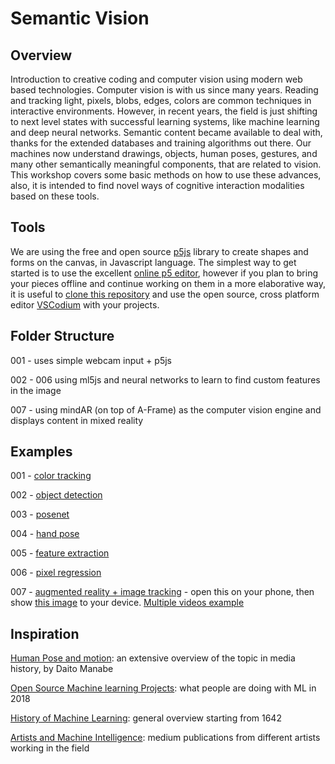# Semantic Vision
## Overview
Introduction to creative coding and computer vision using modern web based technologies. Computer vision is with us since many years. Reading and tracking light, pixels, blobs, edges, colors are common techniques in interactive environments. However, in recent years, the field is just shifting to next level states with successful learning systems, like machine learning and deep neural networks. Semantic content became available to deal with, thanks for the extended databases and training algorithms out there. Our machines now understand drawings, objects, human poses, gestures, and many other semantically meaningful components, that are related to vision. This workshop covers some basic methods on how to use these advances, also, it is intended to find novel ways of cognitive interaction modalities based on these tools. 

## Tools

We are using the free and open source [p5js](https://p5js.org/) library to create shapes and forms on the canvas, in Javascript language. The simplest way to get started is to use the excellent [online p5 editor](https://editor.p5js.org/), however if you plan to bring your pieces offline and continue working on them in a more elaborative way, it is useful to [clone this repository](https://docs.github.com/en/repositories/creating-and-managing-repositories/cloning-a-repository) and use the open source, cross platform editor [VSCodium](https://vscodium.com/) with your projects. 


## Folder Structure
001 - uses simple webcam input + p5js

002 - 006 using ml5js and neural networks to learn to find custom features in the image

007 - using mindAR (on top of A-Frame) as the computer vision engine and displays content in mixed reality

## Examples

001 - [color tracking](https://stc.github.io/semantic-vision/001_color_tracking/)

002 - [object detection](https://stc.github.io/semantic-vision/002_object_detection/)

003 - [posenet](https://stc.github.io/semantic-vision/003_posenet/)

004 - [hand pose](https://stc.github.io/semantic-vision/004_handpose/)

005 - [feature extraction](https://stc.github.io/semantic-vision/005_feature_extraction/)

006 - [pixel regression](https://stc.github.io/semantic-vision/006_pixel_regression/)

007 - [augmented reality + image tracking](https://stc.github.io/semantic-vision/007_augmented_reality_image_tracking/custom-image.html) - open this on your phone, then show [this image](https://stc.github.io/semantic-vision/007_augmented_reality_image_tracking/assets/marker.jpg) to your device. [Multiple videos example](https://stc.github.io/semantic-vision/007_augmented_reality_image_tracking/video-many.html)

## Inspiration
[Human Pose and motion](https://github.com/daitomanabe/Human-Pose-and-Motion): an extensive overview of the topic in media history, by Daito Manabe

[Open Source Machine learning Projects](https://medium.mybridge.co/30-amazing-machine-learning-projects-for-the-past-year-v-2018-b853b8621ac7): what people are doing with ML in 2018

[History of Machine Learning](https://medium.com/bloombench/history-of-machine-learning-7c9dc67857a5): general overview starting from 1642

[Artists and Machine Intelligence](https://medium.com/artists-and-machine-intelligence): medium publications from different artists working in the field

